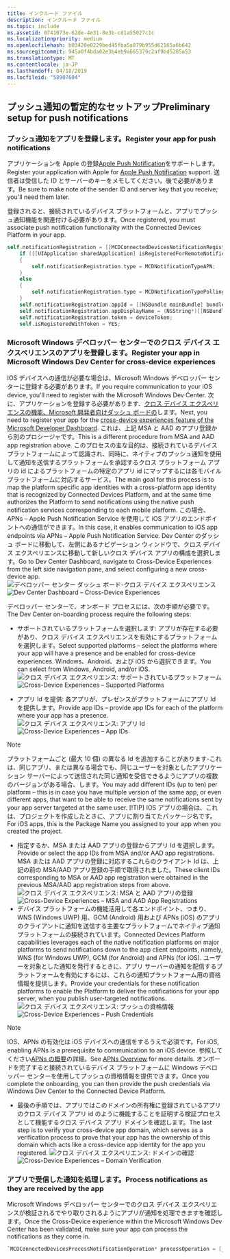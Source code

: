 ```yaml
---
title: インクルード ファイル
description: インクルード ファイル
ms.topic: include
ms.assetid: 0741073e-62de-4e31-8e3b-cd1a55027c1c
ms.localizationpriority: medium
ms.openlocfilehash: b03420e0229bed45fba5a079b955d62165a6b642
ms.sourcegitcommit: 945a0f4bda02e3b4eb9a665379c2af9bd5285a53
ms.translationtype: MT
ms.contentlocale: ja-JP
ms.lasthandoff: 04/18/2019
ms.locfileid: "58907604"
---
```

## <a name="preliminary-setup-for-push-notifications"></a><span data-ttu-id="da0b7-103">プッシュ通知の暫定的なセットアップ</span><span class="sxs-lookup"><span data-stu-id="da0b7-103">Preliminary setup for push notifications</span></span>

### <a name="register-your-app-for-push-notifications"></a><span data-ttu-id="da0b7-104">プッシュ通知をアプリを登録します。</span><span class="sxs-lookup"><span data-stu-id="da0b7-104">Register your app for push notifications</span></span>

<span data-ttu-id="da0b7-105">アプリケーションを Apple の登録[Apple Push Notification](https://developer.apple.com/notifications/)をサポートします。</span><span class="sxs-lookup"><span data-stu-id="da0b7-105">Register your application with Apple for [Apple Push Notification](https://developer.apple.com/notifications/) support.</span></span> <span data-ttu-id="da0b7-106">送信者は受信した ID とサーバーのキーをメモしてください。後で必要があります。</span><span class="sxs-lookup"><span data-stu-id="da0b7-106">Be sure to make note of the sender ID and server key that you receive; you'll need them later.</span></span> 

<span data-ttu-id="da0b7-107">登録されると、接続されているデバイス プラットフォームと、アプリでプッシュ通知機能を関連付ける必要があります。</span><span class="sxs-lookup"><span data-stu-id="da0b7-107">Once registered, you must associate push notification functionality with the Connected Devices Platform in your app.</span></span>

```ObjectiveC
self.notificationRegistration = [[MCDConnectedDevicesNotificationRegistration alloc] init];
    if ([[UIApplication sharedApplication] isRegisteredForRemoteNotifications])
    {
        self.notificationRegistration.type = MCDNotificationTypeAPN;
    }
    else
    {
        self.notificationRegistration.type = MCDNotificationTypePolling;
    }
    self.notificationRegistration.appId = [[NSBundle mainBundle] bundleIdentifier];
    self.notificationRegistration.appDisplayName = (NSString*)[[NSBundle mainBundle] objectForInfoDictionaryKey:@"CFBundleDisplayName"];
    self.notificationRegistration.token = deviceToken;
    self.isRegisteredWithToken = YES;
```

### <a name="register-your-app-in-microsoft-windows-dev-center-for-cross-device-experiences"></a><span data-ttu-id="da0b7-108">Microsoft Windows デベロッパー センターでのクロス デバイス エクスペリエンスのアプリを登録します。</span><span class="sxs-lookup"><span data-stu-id="da0b7-108">Register your app in Microsoft Windows Dev Center for cross-device experiences</span></span>
<span data-ttu-id="da0b7-109">IOS デバイスへの通信が必要な場合は、Microsoft Windows デベロッパー センターに登録する必要があります。</span><span class="sxs-lookup"><span data-stu-id="da0b7-109">If you require communication to your iOS device, you'll need to register with the Microsoft Windows Dev Center.</span></span>  <span data-ttu-id="da0b7-110">次に、アプリケーションを登録する必要があります、[クロス デバイス エクスペリエンスの機能、Microsoft 開発者向けダッシュ ボードの](https://developer.microsoft.com/dashboard/crossplatform/web)します。</span><span class="sxs-lookup"><span data-stu-id="da0b7-110">Next, you need to register your app for the [cross-device experiences feature of the Microsoft Developer Dashboard](https://developer.microsoft.com/dashboard/crossplatform/web).</span></span> <span data-ttu-id="da0b7-111">これは、上記 MSA と AAD のアプリ登録から別のプロシージャです。</span><span class="sxs-lookup"><span data-stu-id="da0b7-111">This is a different procedure from MSA and AAD app registration above.</span></span> <span data-ttu-id="da0b7-112">このプロセスの主な目的は、接続されているデバイス プラットフォームによって認識され、同時に、ネイティブのプッシュ通知を使用して通知を送信するプラットフォームを承認するクロス プラットフォーム アプリの id によるプラットフォームの特定のアプリ id にマップするには各モバイル プラットフォームに対応するサービス。</span><span class="sxs-lookup"><span data-stu-id="da0b7-112">The main goal for this process is to map the platform specific app identities with a cross-platform app identity that is recognized by Connected Devices Platform, and at the same time authorizes the Platform to send notifications using the native push notification services corresponding to each mobile platform.</span></span> <span data-ttu-id="da0b7-113">この場合、APNs – Apple Push Notification Service を使用して iOS アプリのエンドポイントへの通信ができます。</span><span class="sxs-lookup"><span data-stu-id="da0b7-113">In this case, it enables communication to iOS app endpoints via APNs – Apple Push Notification Service.</span></span> <span data-ttu-id="da0b7-114">Dev Center のダッシュ ボードに移動して、左側にあるナビゲーション ウィンドウで、クロス デバイス エクスペリエンスに移動して新しいクロス デバイス アプリの構成を選択します。</span><span class="sxs-lookup"><span data-stu-id="da0b7-114">Go to Dev Center Dashboard, navigate to Cross-Device Experiences from the left side navigation pane, and select configuring a new cross-device app.</span></span>
<span data-ttu-id="da0b7-115">![デベロッパー センター ダッシュ ボード-クロス デバイス エクスペリエンス](../../notifications/media/dev_center_portal/dev_center_portal_1_overview.png)</span><span class="sxs-lookup"><span data-stu-id="da0b7-115">![Dev Center Dashboard – Cross-Device Experiences](../../notifications/media/dev_center_portal/dev_center_portal_1_overview.png)</span></span>

<span data-ttu-id="da0b7-116">デベロッパー センターで、オンボード プロセスには、次の手順が必要です。</span><span class="sxs-lookup"><span data-stu-id="da0b7-116">The Dev Center on-boarding process require the following steps:</span></span>
* <span data-ttu-id="da0b7-117">サポートされているプラットフォームを選択します: アプリが存在する必要があり、クロス デバイス エクスペリエンスを有効にするプラットフォームを選択します。</span><span class="sxs-lookup"><span data-stu-id="da0b7-117">Select supported platforms – select the platforms where your app will have a presence and be enabled for cross-device experiences.</span></span> <span data-ttu-id="da0b7-118">Windows、Android、および iOS から選択できます。</span><span class="sxs-lookup"><span data-stu-id="da0b7-118">You can select from Windows, Android, and/or iOS.</span></span>
<span data-ttu-id="da0b7-119">![クロス デバイス エクスペリエンス: サポートされているプラットフォーム](../../notifications/media/dev_center_portal/dev_center_portal_2_supported_platforms.png)</span><span class="sxs-lookup"><span data-stu-id="da0b7-119">![Cross-Device Experiences – Supported Platforms](../../notifications/media/dev_center_portal/dev_center_portal_2_supported_platforms.png)</span></span>

* <span data-ttu-id="da0b7-120">アプリ Id を提供: 各アプリが、プレゼンスがプラットフォームにアプリ Id を提供します。</span><span class="sxs-lookup"><span data-stu-id="da0b7-120">Provide app IDs – provide app IDs for each of the platform where your app has a presence.</span></span>
<span data-ttu-id="da0b7-121">![クロス デバイス エクスペリエンス: アプリ Id](../../notifications/media/dev_center_portal/dev_center_portal_3_app_ids.png)</span><span class="sxs-lookup"><span data-stu-id="da0b7-121">![Cross-Device Experiences – App IDs](../../notifications/media/dev_center_portal/dev_center_portal_3_app_ids.png)</span></span>
> [!NOTE]
> <span data-ttu-id="da0b7-122">プラットフォームごと (最大 10 個) の異なる Id を追加することがあります-これは、同じアプリ、または異なる場合でも、同じユーザーを対象としたアプリケーション サーバーによって送信された同じ通知を受信できるようにアプリの複数のバージョンがある場合、します。</span><span class="sxs-lookup"><span data-stu-id="da0b7-122">You may add different IDs (up to ten) per platform – this is in case you have multiple version of the same app, or even different apps, that want to be able to receive the same notifications sent by your app server targeted at the same user.</span></span> 
> [!TIP] 
> <span data-ttu-id="da0b7-123">IOS アプリの場合は、これは、プロジェクトを作成したときに、アプリに割り当てたパッケージ名です。</span><span class="sxs-lookup"><span data-stu-id="da0b7-123">For iOS apps, this is the Package Name you assigned to your app when you created the project.</span></span> 

* <span data-ttu-id="da0b7-124">指定するか、MSA または AAD アプリの登録からアプリ Id を選択します。</span><span class="sxs-lookup"><span data-stu-id="da0b7-124">Provide or select the app IDs from MSA and/or AAD app registrations.</span></span> <span data-ttu-id="da0b7-125">MSA または AAD アプリの登録に対応するこれらのクライアント Id は、上記の前の MSA/AAD アプリ登録の手順で取得されました。</span><span class="sxs-lookup"><span data-stu-id="da0b7-125">These client IDs corresponding to MSA or AAD app registration were obtained in the previous MSA/AAD app registration steps from above.</span></span>
<span data-ttu-id="da0b7-126">![クロス デバイス エクスペリエンス: MSA と AAD アプリの登録](../../notifications/media/dev_center_portal/dev_center_portal_4_msa_aad_connections.png)</span><span class="sxs-lookup"><span data-stu-id="da0b7-126">![Cross-Device Experiences – MSA and AAD App Registrations](../../notifications/media/dev_center_portal/dev_center_portal_4_msa_aad_connections.png)</span></span>
* <span data-ttu-id="da0b7-127">デバイス プラットフォームの機能活用して各エンドポイント、つまり、WNS (Windows UWP) 用、GCM (Android) 用および APNs (iOS) のアプリのクライアントに通知を送信する主要なプラットフォームでネイティブ通知プラットフォームの接続されています。</span><span class="sxs-lookup"><span data-stu-id="da0b7-127">Connected Devices Platform capabilities leverages each of the native notification platforms on major platforms to send notifications down to the app client endpoints, namely, WNS (for Windows UWP), GCM (for Android) and APNs (for iOS).</span></span> <span data-ttu-id="da0b7-128">ユーザーを対象とした通知を発行するときに、アプリ サーバーの通知を配信するプラットフォームを有効にするには、これらの通知プラットフォーム用の資格情報を提供します。</span><span class="sxs-lookup"><span data-stu-id="da0b7-128">Provide your credentials for these notification platforms to enable the Platform to deliver the notifications for your app server, when you publish user-targeted notifications.</span></span> 
<span data-ttu-id="da0b7-129">![クロス デバイス エクスペリエンス: プッシュの資格情報](../../notifications/media/dev_center_portal/dev_center_portal_5_push_credentials.png)</span><span class="sxs-lookup"><span data-stu-id="da0b7-129">![Cross-Device Experiences – Push Credentials](../../notifications/media/dev_center_portal/dev_center_portal_5_push_credentials.png)</span></span>
> [!NOTE] 
> <span data-ttu-id="da0b7-130">IOS、APNs の有効化は iOS デバイスへの通信をするうえで必須です。</span><span class="sxs-lookup"><span data-stu-id="da0b7-130">For iOS, enabling APNs is a prerequisite to communication to an iOS device.</span></span> <span data-ttu-id="da0b7-131">参照してください[APNs の概要](https://developer.apple.com/library/archive/documentation/NetworkingInternet/Conceptual/RemoteNotificationsPG/APNSOverview.html#//apple_ref/doc/uid/TP40008194-CH8-SW1)の詳細。</span><span class="sxs-lookup"><span data-stu-id="da0b7-131">See [APNs Overview](https://developer.apple.com/library/archive/documentation/NetworkingInternet/Conceptual/RemoteNotificationsPG/APNSOverview.html#//apple_ref/doc/uid/TP40008194-CH8-SW1) for more details.</span></span> <span data-ttu-id="da0b7-132">オンボードを完了すると接続されているデバイス プラットフォームに Windows デベロッパー センターを使用してプッシュの資格情報を提供できます。</span><span class="sxs-lookup"><span data-stu-id="da0b7-132">Once you complete the onboarding, you can then provide the push credentials via Windows Dev Center to the Connected Device Platform.</span></span> 
* <span data-ttu-id="da0b7-133">最後の手順では、アプリではこのドメインの所有権に登録されているアプリのクロス デバイス アプリ id のように機能することを証明する検証プロセスとして機能するクロス デバイス アプリ ドメインを確認します。</span><span class="sxs-lookup"><span data-stu-id="da0b7-133">The last step is to verify your cross-device app domain, which serves as a verification process to prove that your app has the ownership of this domain which acts like a cross-device app identity for the app you registered.</span></span>
<span data-ttu-id="da0b7-134">![クロス デバイス エクスペリエンス: ドメインの確認](../../notifications/media/dev_center_portal/dev_center_portal_6_domain_verification.png)</span><span class="sxs-lookup"><span data-stu-id="da0b7-134">![Cross-Device Experiences – Domain Verification](../../notifications/media/dev_center_portal/dev_center_portal_6_domain_verification.png)</span></span>

### <a name="process-notifications-as-they-are-received-by-the-app"></a><span data-ttu-id="da0b7-135">アプリで受信した通知を処理します。</span><span class="sxs-lookup"><span data-stu-id="da0b7-135">Process notifications as they are received by the app</span></span>

<span data-ttu-id="da0b7-136">Microsoft Windows デベロッパー センターでのクロス デバイス エクスペリエンスが検証されるでやり取りされるようにアプリが通知を処理できますを確認します。</span><span class="sxs-lookup"><span data-stu-id="da0b7-136">Once the Cross-Device experience within the Microsoft Windows Dev Center has been validated, make sure your app can process the notifications as they come in.</span></span> 

```ObjectiveC
`MCDConnectedDevicesProcessNotificationOperation* processOperation = [_platformManager.platform processNotification:notificationInfo];`
```